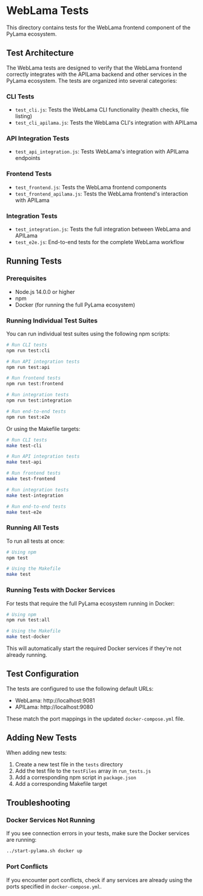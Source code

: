 # WebLama Tests

This directory contains tests for the WebLama frontend component of the PyLama ecosystem.

## Test Architecture

The WebLama tests are designed to verify that the WebLama frontend correctly integrates with the APILama backend and other services in the PyLama ecosystem. The tests are organized into several categories:

### CLI Tests
- `test_cli.js`: Tests the WebLama CLI functionality (health checks, file listing)
- `test_cli_apilama.js`: Tests the WebLama CLI's integration with APILama

### API Integration Tests
- `test_api_integration.js`: Tests WebLama's integration with APILama endpoints

### Frontend Tests
- `test_frontend.js`: Tests the WebLama frontend components
- `test_frontend_apilama.js`: Tests the WebLama frontend's interaction with APILama

### Integration Tests
- `test_integration.js`: Tests the full integration between WebLama and APILama
- `test_e2e.js`: End-to-end tests for the complete WebLama workflow

## Running Tests

### Prerequisites

- Node.js 14.0.0 or higher
- npm
- Docker (for running the full PyLama ecosystem)

### Running Individual Test Suites

You can run individual test suites using the following npm scripts:

```bash
# Run CLI tests
npm run test:cli

# Run API integration tests
npm run test:api

# Run frontend tests
npm run test:frontend

# Run integration tests
npm run test:integration

# Run end-to-end tests
npm run test:e2e
```

Or using the Makefile targets:

```bash
# Run CLI tests
make test-cli

# Run API integration tests
make test-api

# Run frontend tests
make test-frontend

# Run integration tests
make test-integration

# Run end-to-end tests
make test-e2e
```

### Running All Tests

To run all tests at once:

```bash
# Using npm
npm test

# Using the Makefile
make test
```

### Running Tests with Docker Services

For tests that require the full PyLama ecosystem running in Docker:

```bash
# Using npm
npm run test:all

# Using the Makefile
make test-docker
```

This will automatically start the required Docker services if they're not already running.

## Test Configuration

The tests are configured to use the following default URLs:

- WebLama: http://localhost:9081
- APILama: http://localhost:9080

These match the port mappings in the updated `docker-compose.yml` file.

## Adding New Tests

When adding new tests:

1. Create a new test file in the `tests` directory
2. Add the test file to the `testFiles` array in `run_tests.js`
3. Add a corresponding npm script in `package.json`
4. Add a corresponding Makefile target

## Troubleshooting

### Docker Services Not Running

If you see connection errors in your tests, make sure the Docker services are running:

```bash
../start-pylama.sh docker up
```

### Port Conflicts

If you encounter port conflicts, check if any services are already using the ports specified in `docker-compose.yml`.
